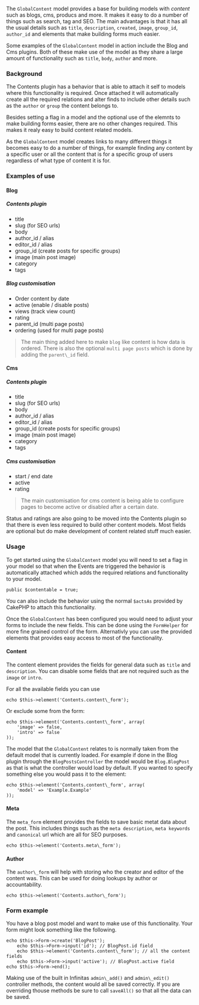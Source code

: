 The `GlobalContent` model provides a base for building models with _content_ such as blogs, cms, producs and more. It makes it easy to do a number of things such as search, tag and SEO. The main advantages is that it has all the usual details such as `title`, `description`, `created`, `image`, `group_id`, `author_id` and elements that make building forms much easier.

Some examples of the `GlobalContent` model in action include the Blog and Cms plugins. Both of these make use of the model as they share a large amount of functionality such as `title`, `body`, `author` and more.

### Background

The Contents plugin has a behavior that is able to attach it self to models where this functionality is required. Once attached it will automatically create all the required relations and alter finds to include other details such as the `author` or `group` the content belongs to.

Besides setting a flag in a model and the optional use of the elemnts to make building forms easier, there are no other changes required. This makes it realy easy to build content related models.

As the `GlobalContent` model creates links to many different things it becomes easy to do a number of things, for example finding any content by a specific user or all the content that is for a specific group of users regardless of what type of content it is for.

### Examples of use

#### Blog

##### Contents plugin
- title
- slug (for SEO urls)
- body
- author\_id / alias
- editor\_id / alias
- group\_id (create posts for specific groups)
- image (main post image)
- category
- tags

##### Blog customisation

- Order content by date
- active (enable / disable posts)
- views (track view count)
- rating
- parent\_id (multi page posts)
- ordering (used for multi page posts)

> The main thing added here to make `blog` like content is how data is ordered. There is also the optional `multi page posts` which is done by adding the `parent\_id` field.

#### Cms

##### Contents plugin

- title
- slug (for SEO urls)
- body
- author\_id / alias
- editor\_id / alias
- group\_id (create posts for specific groups)
- image (main post image)
- category
- tags

##### Cms customisation

- start / end date
- active
- rating

> The main customisation for cms content is being able to configure pages to become active or disabled after a certain date.

Status and ratings are also going to be moved into the Contents plugin so that there is even less required to build other content models. Most fields are optional but do make development of content related stuff much easier.

### Usage

To get started using the `GlobalContent` model you will need to set a flag in your model so that when the Events are triggered the behavior is automatically attached which adds the required relations and functionality to your model.

	public $contentable = true;

You can also include the behavior using the normal `$actsAs` provided by CakePHP to attach this functionality.

Once the `GlobalContent` has been configured you would need to adjust your forms to include the new fields. This can be done using the `FormHelper` for more fine grained control of the form. Alternativly you can use the provided elements that provides easy access to most of the functionality.

#### Content

The content element provides the fields for general data such as `title` and `description`. You can disable some fields that are not required such as the `image` or `intro`.

For all the available fields you can use

	echo $this->element('Contents.content\_form');

Or exclude some from the form:

	echo $this->element('Contents.content\_form', array(
		'image' => false,
		'intro' => false
	));

The model that the `GlobalContent` relates to is normally taken from the default model that is currently loaded. For example if done in the Blog plugin through the `BlogPostsController` the model would be `Blog.BlogPost` as that is what the controller would load by default. If you wanted to specify something else you would pass it to the element:

	echo $this->element('Contents.content\_form', array(
		'model' => 'Example.Example'
	));

#### Meta

The `meta_form` element provides the fields to save basic metat data about the post. This includes things such as the `meta description`, `meta keywords` and `canonical` url which are all for SEO purposes.

	echo $this->element('Contents.meta\_form');

#### Author

The `author\_form` will help with storing who the creator and editor of the content was. This can be used for doing lookups by author or accountability. 

	echo $this->element('Contents.author\_form');

### Form example

You have a blog post model and want to make use of this functionality. Your form might look something like the following.

	echo $this->Form->create('BlogPost');
		echo $this->Form->input('id'); // BlogPost.id field
		echo $this->element('Contents.content\_form'); // all the content fields
		echo $this->Form->input('active'); // BlogPost.active field
	echo $this->Form->end();

Making use of the built in Infinitas `admin\_add()` and `admin\_edit()` controller methods, the content would all be saved correctly. If you are overriding thouse methods be sure to call `saveAll()` so that all the data can be saved.